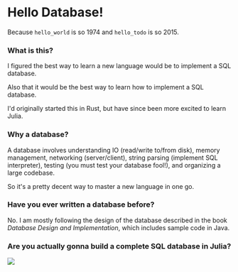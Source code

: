 # Hello Database!

Because `hello_world` is so 1974 and `hello_todo` is so 2015.

### What is this?

I figured the best way to learn a new language would be to implement a
SQL database.

Also that it would be the best way to learn how to implement a SQL database.

I'd originally started this in Rust, but have since been more excited to learn
Julia.

### Why a database?

A database involves understanding IO (read/write to/from disk), memory
management, networking (server/client), string parsing (implement SQL
interpreter), testing (you must test your database fool!), and organizing a
large codebase.

So it's a pretty decent way to master a new language in one go.

### Have you ever written a database before?

No. I am mostly following the design of the database described
in the book *Database Design and Implementation*, which includes sample code in
Java.

### Are you actually gonna build a complete SQL database in Julia?

![](http://imgur.com/1odTKA9.png)
